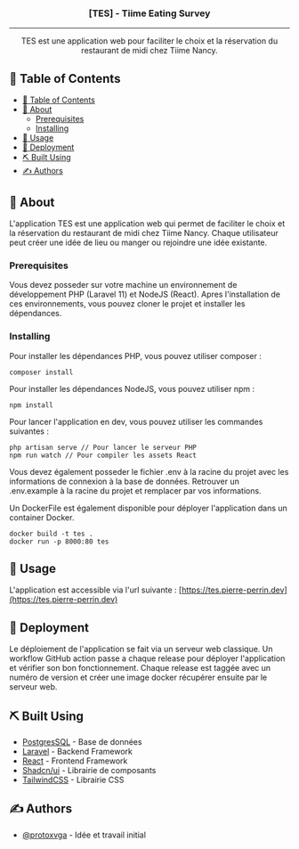 <h3 align="center">[TES] - Tiime Eating Survey</h3>

---

<p align="center"> TES est une application web pour faciliter le choix et la réservation du restaurant de midi chez Tiime Nancy.
    <br> 
</p>

## 📝 Table of Contents

- [📝 Table of Contents](#-table-of-contents)
- [🧐 About ](#-about-)
  - [Prerequisites](#prerequisites)
  - [Installing](#installing)
- [🎈 Usage ](#-usage-)
- [🚀 Deployment ](#-deployment-)
- [⛏️ Built Using ](#️-built-using-)
- [✍️ Authors ](#️-authors-)

## 🧐 About <a name = "about"></a>

L'application TES est une application web qui permet de faciliter le choix et la réservation du restaurant de midi chez Tiime Nancy. Chaque utilisateur peut créer une idée de lieu ou manger ou rejoindre une idée existante.

### Prerequisites

Vous devez posseder sur votre machine un environnement de développement PHP (Laravel 11) et NodeJS (React).
Apres l'installation de ces environnements, vous pouvez cloner le projet et installer les dépendances.

### Installing

Pour installer les dépendances PHP, vous pouvez utiliser composer :

```
composer install
```

Pour installer les dépendances NodeJS, vous pouvez utiliser npm :

```
npm install
```

Pour lancer l'application en dev, vous pouvez utiliser les commandes suivantes :

```
php artisan serve // Pour lancer le serveur PHP
npm run watch // Pour compiler les assets React
```

Vous devez également posseder le fichier .env à la racine du projet avec les informations de connexion à la base de données.
Retrouver un .env.example à la racine du projet et remplacer par vos informations.

Un DockerFile est également disponible pour déployer l'application dans un container Docker.

```
docker build -t tes .
docker run -p 8000:80 tes
```

## 🎈 Usage <a name="usage"></a>

L'application est accessible via l'url suivante : [https://tes.pierre-perrin.dev](https://tes.pierre-perrin.dev)

## 🚀 Deployment <a name = "deployment"></a>

Le déploiement de l'application se fait via un serveur web classique. Un workflow GitHub action passe a chaque release pour déployer l'application et vérifier son bon fonctionnement.
Chaque release est taggée avec un numéro de version et créer une image docker récupérer ensuite par le serveur web.

## ⛏️ Built Using <a name = "built_using"></a>

- [PostgresSQL](https://www.postgresql.org/) - Base de données
- [Laravel](https://laravel.com/) - Backend Framework
- [React](https://react.dev/) - Frontend Framework
- [Shadcn/ui](https://ui.shadcn.com/) - Librairie de composants
- [TailwindCSS](https://tailwindcss.com/) - Librairie CSS

## ✍️ Authors <a name = "authors"></a>

- [@protoxvga](https://github.com/protoxvga) - Idée et travail initial
